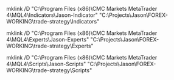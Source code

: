 mklink /D "C:\Program Files (x86)\CMC Markets MetaTrader 4\MQL4\Indicators\Jason-Indicator" "C:\Projects\Jason\FOREX-WORKING\trade-strategy\Indicators"


 
 mklink /D "C:\Program Files (x86)\CMC Markets MetaTrader 4\MQL4\Experts\Jason-Experts" "C:\Projects\Jason\FOREX-WORKING\trade-strategy\Experts"


  mklink /D "C:\Program Files (x86)\CMC Markets MetaTrader 4\MQL4\Scripts\Jason-Scripts" "C:\Projects\Jason\FOREX-WORKING\trade-strategy\Scripts"